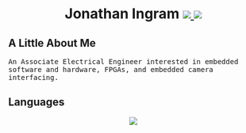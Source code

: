 <h1 align="center">Jonathan Ingram
    <a href="mailto: j.d.ingram914@gmail.com">
      <img src="https://img.shields.io/badge/Gmail-D14836?style=for-the-badge&logo=gmail&logoColor=white">
    </a>
    <a href="https://www.linkedin.com/in/jonathan-ingram-161066135/">
        <img src="https://skillicons.dev/icons?i=linkedin">
    </a>
</h1>

## A Little About Me
<samp align="center">
An Associate Electrical Engineer interested in embedded software and hardware, FPGAs, and embedded camera interfacing.
</samp>

## Languages

<div align="center">
  <a href="https://skillicons.dev">
    <img src="https://skillicons.dev/icons?i=c,cpp,linux,python,bash">
  </a>
</div>
